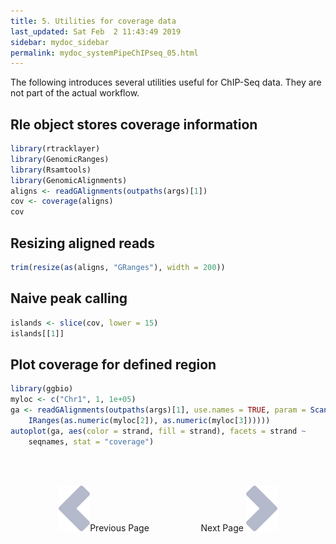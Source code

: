 ```yaml
---
title: 5. Utilities for coverage data
last_updated: Sat Feb  2 11:43:49 2019
sidebar: mydoc_sidebar
permalink: mydoc_systemPipeChIPseq_05.html
---
```


The following introduces several utilities useful for ChIP-Seq data. They are not part of the actual workflow.

## Rle object stores coverage information


```r
library(rtracklayer)
library(GenomicRanges)
library(Rsamtools)
library(GenomicAlignments)
aligns <- readGAlignments(outpaths(args)[1])
cov <- coverage(aligns)
cov
```

## Resizing aligned reads


```r
trim(resize(as(aligns, "GRanges"), width = 200))
```

## Naive peak calling


```r
islands <- slice(cov, lower = 15)
islands[[1]]
```

## Plot coverage for defined region


```r
library(ggbio)
myloc <- c("Chr1", 1, 1e+05)
ga <- readGAlignments(outpaths(args)[1], use.names = TRUE, param = ScanBamParam(which = GRanges(myloc[1], 
    IRanges(as.numeric(myloc[2]), as.numeric(myloc[3])))))
autoplot(ga, aes(color = strand, fill = strand), facets = strand ~ 
    seqnames, stat = "coverage")
```

<br><br><center><a href="mydoc_systemPipeChIPseq_04.html"><img src="images/left_arrow.png" alt="Previous page."></a>Previous Page &nbsp; &nbsp; &nbsp; &nbsp; &nbsp; &nbsp; &nbsp; &nbsp; &nbsp; &nbsp; Next Page
<a href="mydoc_systemPipeChIPseq_06.html"><img src="images/right_arrow.png" alt="Next page."></a></center>
